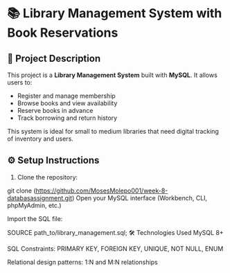 # 📚 Library Management System with Book Reservations

## 📝 Project Description

This project is a **Library Management System** built with **MySQL**. It allows users to:
- Register and manage membership
- Browse books and view availability
- Reserve books in advance
- Track borrowing and return history

This system is ideal for small to medium libraries that need digital tracking of inventory and users.


## ⚙️ Setup Instructions

1. Clone the repository:
 
git clone (https://github.com/MosesMolepo001/week-8-databasassignment.git)
Open your MySQL interface (Workbench, CLI, phpMyAdmin, etc.)

Import the SQL file:


SOURCE path_to/library_management.sql;
🛠️ Technologies Used
MySQL 8+

SQL Constraints: PRIMARY KEY, FOREIGN KEY, UNIQUE, NOT NULL, ENUM

Relational design patterns: 1:N and M:N relationships
